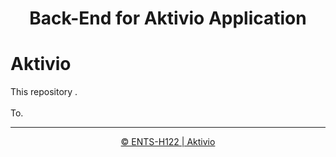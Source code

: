 <p align="center"> 
  </a>
  <h1 align="center">
    Back-End for Aktivio Application
  </h1>
</P>    

# Aktivio
<p align="justify">
    <a>This repository .<br><br>
To. </a>
</p>

---
<p align="center">
    <a href="https://github.com/capstone-entsh122"> © ENTS-H122 | Aktivio </a>
</p>
